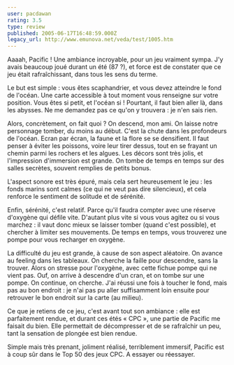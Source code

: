 ```yaml
---
user: pacdawan
rating: 3.5
type: review
published: 2005-06-17T16:48:59.000Z
legacy_url: http://www.emunova.net/veda/test/1005.htm
---
```

Aaaah, Pacific ! Une ambiance incroyable, pour un jeu vraiment sympa. J'y avais beaucoup joué durant un été (87 ?), et force est de constater que ce jeu était rafraîchissant, dans tous les sens du terme.  

  

Le but est simple : vous êtes scaphandrier, et vous devez atteindre le fond de l'océan. Une carte accessible à tout moment vous renseigne sur votre position. Vous êtes si petit, et l'océan si ! Pourtant, il faut bien aller là, dans les abysses. Ne me demandez pas ce qu'on y trouvera : je n'en sais rien.   

  

Alors, concrètement, on fait quoi ? On descend, mon ami. On laisse notre personnage tomber, du moins au début. C'est la chute dans les profondeurs de l'océan. Ecran par écran, la faune et la flore se se densifient. Il faut penser à éviter les poissons, voire leur tirer dessus, tout en se frayant un chemin parmi les rochers et les algues. Les décors sont très jolis, et l'impression d'immersion est grande. On tombe de temps en temps sur des salles secrètes, souvent remplies de petits bonus.   

L'aspect sonore est très épuré, mais cela sert heureusement le jeu : les fonds marins sont calmes (ce qui ne veut pas dire silencieux), et cela renforce le sentiment de solitude et de sérénité.  

Enfin, sérénité, c'est relatif. Parce qu'il faudra compter avec une réserve d'oxygène qui défile vite. D'autant plus vite si vous vous agitez ou si vous marchez : il vaut donc mieux se laisser tomber (quand c'est possible), et chercher à limiter ses mouvements. De temps en temps, vous trouverez une pompe pour vous recharger en oxygène.  

  

La difficulté du jeu est grande, à cause de son aspect aléatoire. On avance au feeling dans les tableaux. On cherche la faille pour descendre, sans la trouver. Alors on stresse pour l'oxygène, avec cette fichue pompe qui ne vient pas. Ouf, on arrive à descendre d'un cran, et on tombe sur une pompe. On continue, on cherche. J'ai réussi une fois à toucher le fond, mais pas au bon endroit : je n'ai pas pu aller suffisamment loin ensuite pour retrouver le bon endroit sur la carte (au milieu).  

  

Ce que je retiens de ce jeu, c'est avant tout son ambiance : elle est parfaitement rendue, et durant ces étés « CPC », une partie de Pacific me faisait du bien. Elle permettait de décompresser et de se rafraîchir un peu, tant la sensation de plongée est bien rendue.  

Simple mais très prenant, joliment réalisé, terriblement immersif, Pacific est à coup sûr dans le Top 50 des jeux CPC. A essayer ou réessayer.